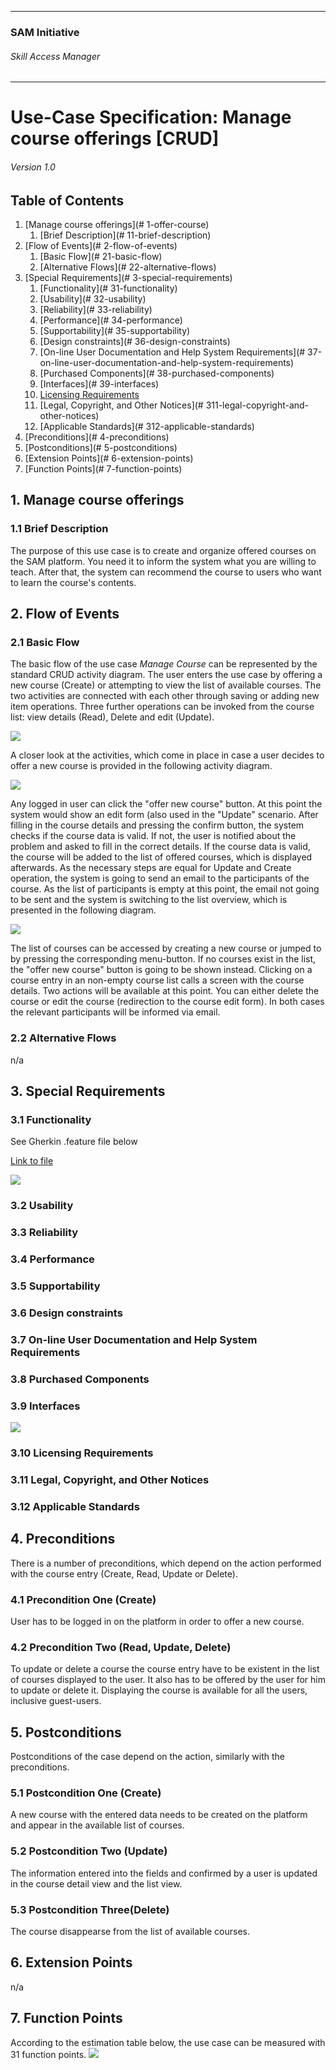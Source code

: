 * * *

### SAM Initiative

###### Skill Access Manager

* * *

# Use-Case Specification: Manage course offerings [CRUD]

###### Version 1.0

## Table of Contents

1.  [Manage course offerings](# 1-offer-course)
    1.  [Brief Description](# 11-brief-description)
2.  [Flow of Events](# 2-flow-of-events)
    1.  [Basic Flow](# 21-basic-flow)
    2.  [Alternative Flows](# 22-alternative-flows)
3.  [Special Requirements](# 3-special-requirements)
    1.  [Functionality](# 31-functionality)
    2.  [Usability](# 32-usability)
    3.  [Reliability](# 33-reliability)
    4.  [Performance](# 34-performance)
    5.  [Supportability](# 35-supportability)
    6.  [Design constraints](# 36-design-constraints)
    7.  [On-line User Documentation and Help System Requirements](# 37-on-line-user-documentation-and-help-system-requirements)
    8.  [Purchased Components](# 38-purchased-components)
    9.  [Interfaces](# 39-interfaces)
    10.  [Licensing Requirements](310-licencing-requirements)
    11.  [Legal, Copyright, and Other Notices](# 311-legal-copyright-and-other-notices)
    12.  [Applicable Standards](# 312-applicable-standards)
4.  [Preconditions](# 4-preconditions)
5.  [Postconditions](# 5-postconditions)
6.  [Extension Points](# 6-extension-points)
7.  [Function Points](# 7-function-points)

## 1\. Manage course offerings

### 1.1 Brief Description

The purpose of this use case is to create and organize offered courses on the SAM platform. You need it to inform the system what you are willing to teach. After that, the system can recommend the course to users who want to learn the course's contents.

## 2\. Flow of Events

### 2.1 Basic Flow

The basic flow of the use case _Manage Course_ can be represented by the standard CRUD activity diagram. The user enters the use case by offering a new course (Create) or attempting to view the list of available courses. The two activities are connected with each other through saving or adding new item operations. Three further operations can be invoked from the course list: view details (Read), Delete and edit (Update).

![](ad_manage-course_crud.png)

A closer look at the activities, which come in place in case a user decides to offer a new course is provided in the following activity diagram.

![](ad_manage-course_create.png)

Any logged in user can click the "offer new course" button. At this point the system would show an edit form (also used in the "Update" scenario. After filling in the course details and pressing the confirm button, the system checks if the course data is valid. If not, the user is notified about the problem and asked to fill in the correct details. If the course data is valid, the course will be added to the list of offered courses, which is displayed afterwards. As the necessary steps are equal for Update and Create operation, the system is going to send an email to the participants of the course. As the list of participants is empty at this point, the email not going to be sent and the system is switching to the list overview, which is presented in the following diagram.

![](ad_manage-course_read.png)

The list of courses can be accessed by creating a new course or jumped to by pressing the corresponding menu-button. If no courses exist in the list, the "offer new course" button is going to be shown instead. Clicking on a course entry in an non-empty course list calls a screen with the course details. Two actions will be available at this point. You can either delete the course or edit the course (redirection to the course edit form). In both cases the relevant participants will be informed via email.

### 2.2 Alternative Flows

n/a

## 3\. Special Requirements

### 3.1 Functionality

See Gherkin .feature file below

[Link to file](https://eynorey.visualstudio.com/SAM%20-%20Smartify%20The%20World/_git/sam-private?path=%2Fsrc%2Ftest%2Ffeatures%2Fcourse%2Fmanage_course_offerings.feature&version=GBmaster&_a=contents)

![](feature_manage-course.png)

### 3.2 Usability

### 3.3 Reliability

### 3.4 Performance

### 3.5 Supportability

### 3.6 Design constraints

### 3.7 On-line User Documentation and Help System Requirements

### 3.8 Purchased Components

### 3.9 Interfaces

![](wf_manage-course.png)

### 3.10 Licensing Requirements

### 3.11 Legal, Copyright, and Other Notices

### 3.12 Applicable Standards

## 4\. Preconditions

There is a number of preconditions, which depend on the action performed with the course entry (Create, Read, Update or Delete).

### 4.1 Precondition One (Create)

User has to be logged in on the platform in order to offer a new course.

### 4.2 Precondition Two (Read, Update, Delete)

To update or delete a course the course entry have to be existent in the list of courses displayed to the user. It also has to be offered by the user for him to update or delete it. Displaying the course is available for all the users, inclusive guest-users.

## 5\. Postconditions

Postconditions of the case depend on the action, similarly with the preconditions.

### 5.1 Postcondition One (Create)

A new course with the entered data needs to be created on the platform and appear in the available list of courses.

### 5.2 Postcondition Two (Update)

The information entered into the fields and confirmed by a user is updated in the course detail view and the list view.

### 5.3 Postcondition Three(Delete)

The course disappearse from the list of available courses.

## 6\. Extension Points

n/a

## 7\. Function Points

According to the estimation table below, the use case can be measured with 31 function points. 
![](fp_domain-characteristic_uc-4.png)